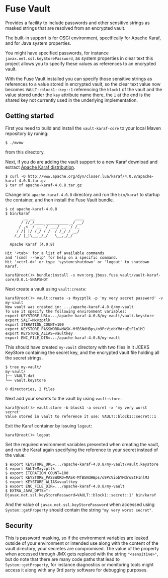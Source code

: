 Fuse Vault
==========

Provides a facility to include passwords and other sensitive strings as masked strings that are resolved from an
encrypted vault.

The built-in support is for OSGI environment, specifically for Apache Karaf, and for Java system properties.

You might have specified passwords, for instance `javax.net.ssl.keyStorePassword`, as system properties in clear
text this project allows you to specify these values as references to an encrypted vault.

With the Fuse Vault installed you can specify those sensitive strings as references to a value stored in encrypted
vault, so the clear text value now becomes `VAULT::block1::key::1` referencing the `block1` of the vault and the
value stored under the `key` attribute name there, the `1` at the end is the shared key not currently used in the 
underlying implementation.

Getting started
---------------

First you need to build and install the `vault-karaf-core` to your local Maven repository by runing:

    $ ./mvnw

from this directory.

Next, if you do are adding the vault support to a new Karaf download and extract
[Apache Karaf distribution](http://karaf.apache.org/download.html).

    $ curl -O http://www.apache.org/dyn/closer.lua/karaf/4.0.8/apache-karaf-4.0.8.tar.gz
    $ tar xf apache-karaf-4.0.8.tar.gz

Change into `apache-karaf-4.0.8` directory and run the `bin/karaf` to startup the container, and then install the
Fuse Vault bundle.

    $ cd apache-karaf-4.0.8
    $ bin/karaf
            __ __                  ____      
           / //_/____ __________ _/ __/      
          / ,<  / __ `/ ___/ __ `/ /_        
         / /| |/ /_/ / /  / /_/ / __/        
        /_/ |_|\__,_/_/   \__,_/_/         
    
      Apache Karaf (4.0.8)
    
    Hit '<tab>' for a list of available commands
    and '[cmd] --help' for help on a specific command.
    Hit '<ctrl-d>' or type 'system:shutdown' or 'logout' to shutdown Karaf.
    
    karaf@root()> bundle:install -s mvn:org.jboss.fuse.vault/vault-karaf-core/0.0.1-SNAPSHOT

Next create a vault using `vault:create`:

    karaf@root()> vault:create -s Mxyzptlk -p 'my very secret password' -v my-vault
    New vault was created in: .../apache-karaf-4.0.8/my-vault
    To use it specify the following environment variables:
    export KEYSTORE_URL=.../apache-karaf-4.0.8/my-vault/vault.keystore
    export SALT=Mxyzptlk
    export ITERATION_COUNT=100
    export KEYSTORE_PASSWORD=MASK-MfBSNdHBps/o9PcViobYMdruEtF1nlMJ
    export KEYSTORE_ALIAS=vaultkey
    export ENC_FILE_DIR=.../apache-karaf-4.0.8/my-vault

This should have created `my-vault` directory with two files in it JCEKS KeyStore containing the secret key, and the 
encrypted vault file holding all the secret strings.

    $ tree my-vault/
    my-vault/
    ├── VAULT.dat
    └── vault.keystore
    
    0 directories, 2 files

Next add your secrets to the vault by using `vault:store`:

    karaf@root()> vault:store -b block1 -a secret -x 'my very worst secret'
    Value stored in vault to reference it use: VAULT::block1::secret::1

Exit the Karaf container by issuing `logout`:

    karaf@root()> logout

Set the required environment variables presented when creating the vault, and run the Karaf again specifying the
reference to your secret instead of the value:

    $ export KEYSTORE_URL=.../apache-karaf-4.0.8/my-vault/vault.keystore
    $ export SALT=Mxyzptlk
    $ export ITERATION_COUNT=100
    $ export KEYSTORE_PASSWORD=MASK-MfBSNdHBps/o9PcViobYMdruEtF1nlMJ
    $ export KEYSTORE_ALIAS=vaultkey
    $ export ENC_FILE_DIR=.../apache-karaf-4.0.8/my-vault
    $ EXTRA_JAVA_OPTS="-Djavax.net.ssl.keyStorePassword=VAULT::block1::secret::1" bin/karaf

And the value of `javax.net.ssl.keyStorePassword` when accessed using `System::getProperty` should contain the
string `"my very worst secret"`.

Security
--------

This is password masking, so if the environment variables are leaked outside of your environment or intended use along
with the content of the vault directory, your secretes are compromised. The value of the property when accessed through
JMX gets replaced with the string `"<sensitive>"`, but do note that there are many code paths that lead to 
`System::getProperty`, for instance diagnostics or monitoring tools might access it along with any 3rd party software
for debugging purposes.
